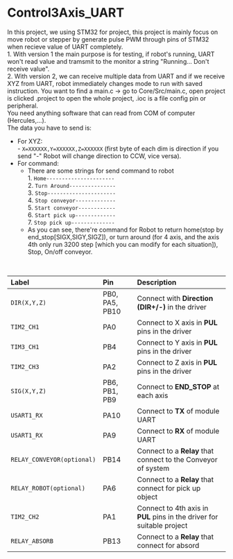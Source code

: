 # Control3Axis_UART
In this project, we using STM32 for project, this project is mainly focus on move robot or stepper by generate pulse PWM through pins of STM32 when recieve value of UART completely. <br />
      1. With version 1 the main purpose is for testing, if robot's running, UART won't read value and tramsmit to the monitor a string "Running... Don't receive value".  <br />
      2. With version 2, we can receive multiple data from UART and if we receive XYZ from UART, robot immediately changes mode to  run with saved instruction.
You want to find a main.c -> go to Core/Src/main.c, open project is clicked .project to open the whole project, .ioc is a file config pin or peripheral.  <br />
You need anything software that can read from COM of computer (Hercules,...).  <br />
The data you have to send is: 
   - For XYZ: <br />
            -   `X=XXXXXX,Y=XXXXXX,Z=XXXXXX` (first byte of each dim is direction if you send "-" Robot will change direction to CCW, vice versa).
   - For command:
        -   There are some strings for send command to robot <br />
          1. `Home----------------------`  <br />
          2. `Turn Around---------------`  <br />
          3. `Stop----------------------`  <br />
          4. `Stop conveyor-------------`  <br />
          5. `Start conveyor------------`  <br />
          6. `Start pick up-------------`  <br />
          7. `Stop pick up--------------`  <br />
     -   As you can see, there're command for Robot to return home(stop by end_stop[SIGX,SIGY,SIGZ]), or turn around (for 4 axis, and the axis 4th only run 3200 step [which you can modify for each situation]), Stop, On/off conveyor.
<br />

|Label  |Pin | Description |
| :--- | :--- | :---|
| `DIR(X,Y,Z)` | PB0, PA5, PB10 |Connect with **Direction (DIR+/-)** in the driver|
| `TIM2_CH1` | PA0 |Connect to X axis in **PUL** pins in the driver|
| `TIM3_CH1` | PB4 |Connect to Y axis in **PUL** pins in the driver|
| `TIM2_CH3` | PA2 |Connect to Z axis in **PUL** pins in the driver|
| `SIG(X,Y,Z)` | PB6, PB1, PB9 |Connect to **END_STOP** at each axis|
| `USART1_RX` | PA10 |Connect to **TX** of module UART|
| `USART1_RX` | PA9 |Connect to **RX** of module UART|
| `RELAY_CONVEYOR(optional)` | PB14 |Connect to a **Relay** that connect to the Conveyor of system|
| `RELAY_ROBOT(optional)`  | PA6 |Connect to a **Relay** that connect for pick up object|
| `TIM2_CH2` | PA1 |Connect to 4th axis in **PUL** pins in the driver for suitable project|
|`RELAY_ABSORB`| PB13|Connect to a **Relay** that connect for absord|
